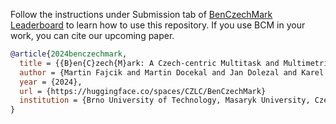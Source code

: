 Follow the instructions under Submission tab of [BenCzechMark Leaderboard](https://huggingface.co/spaces/CZLC/BenCzechMark) to learn how to use this repository.
If you use BCM in your work, you can cite our upcoming paper.
```bibtex
@article{2024benczechmark,
  title = {{B}en{C}zech{M}ark: A Czech-centric Multitask and Multimetric Benchmark for Language Models with Duel Scoring Mechanism},
  author = {Martin Fajcik and Martin Docekal and Jan Dolezal and Karel Ondrej and Karel Benes and Jan Kapsa and Michal Hradis and Zuzana Neverilova and Ales Horak and Michal Stefanik and Adam Jirkovsky and David Adamczyk and Jan Hula and Jan Sedivy and Hynek Kydlicek},
  year = {2024},
  url = {https://huggingface.co/spaces/CZLC/BenCzechMark}
  institution = {Brno University of Technology, Masaryk University, Czech Technical University in Prague, Hugging Face},
}
```
